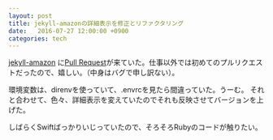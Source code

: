 ```yaml
---
layout: post
title: jekyll-amazonの詳細表示を修正とリファクタリング
date:   2016-07-27 12:00:00 +0900
categories: tech
---
```


[jekyll\-amazon](https://github.com/tokzk/jekyll-amazon)
に[Pull Request](https://github.com/tokzk/jekyll-amazon/pull/1)が来ていた。仕事以外では初めてのプルリクエストだったので、嬉しい。（中身はバグで申し訳ない）。

環境変数は、direnvを使っていて、.envrcを見たら間違っていた。うーむ。
それと合わせて、色々、詳細表示を変えていたのでそれも反映させてバージョンを上げた。

しばらくSwiftばっかりいじっていたので、そろそろRubyのコードが触りたい。
